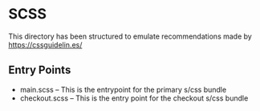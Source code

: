 # SCSS

This directory has been structured to emulate recommendations made by <https://cssguidelin.es/>

## Entry Points

- main.scss – This is the entrypoint for the primary s/css bundle
- checkout.scss – This is the entry point for the checkout s/css bundle
